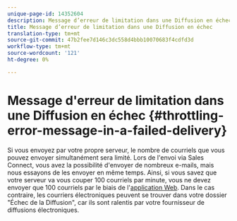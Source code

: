 ```yaml
---
unique-page-id: 14352604
description: Message d’erreur de limitation dans une Diffusion en échec - Documentation du marketing - Documentation du produit
title: Message d’erreur de limitation dans une Diffusion en échec
translation-type: tm+mt
source-git-commit: 47b2fee7d146c3dc558d4bbb10070683f4cdfd3d
workflow-type: tm+mt
source-wordcount: '121'
ht-degree: 0%

---
```



# Message d&#39;erreur de limitation dans une Diffusion en échec {#throttling-error-message-in-a-failed-delivery}

Si vous envoyez par votre propre serveur, le nombre de courriels que vous pouvez envoyer simultanément sera limité. Lors de l&#39;envoi via Sales Connect, vous avez la possibilité d&#39;envoyer de nombreux e-mails, mais nous essayons de les envoyer en même temps. Ainsi, si vous savez que votre serveur va vous couper 100 courriels par minute, vous ne devez envoyer que 100 courriels par le biais de l&#39;[application Web](http://toutapp.com/login). Dans le cas contraire, les courriers électroniques peuvent se trouver dans votre dossier &quot;Échec de la Diffusion&quot;, car ils sont ralentis par votre fournisseur de diffusions électroniques.
